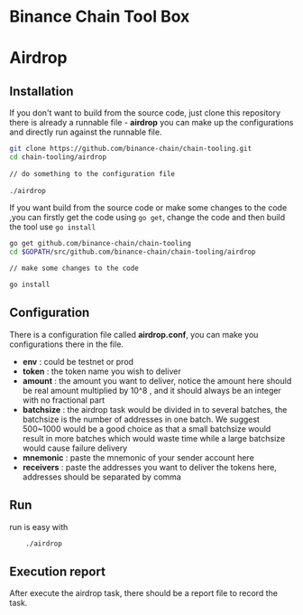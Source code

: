 # Binance Chain Tool Box

# Airdrop
## Installation

If you don't want to build from the source code, just clone this repository there is already a runnable file - **airdrop** you can make up the configurations and directly run against the runnable file.
  
```bash
git clone https://github.com/binance-chain/chain-tooling.git
cd chain-tooling/airdrop
    
// do something to the configuration file
    
./airdrop
```

If you want build from the source code or make some changes to the code ,you can firstly get the code using `go get`, change the code and then build the tool use `go install`

```bash
go get github.com/binance-chain/chain-tooling
cd $GOPATH/src/github.com/binance-chain/chain-tooling/airdrop

// make some changes to the code

go install

```

## Configuration
There is a configuration file called **airdrop.conf**, you can make you configurations there in the file.

- **env** : could be testnet or prod
- **token** : the token name you wish to deliver
- **amount** : the amount you want to deliver, notice the amount here should be real amount multiplied by 10^8 , and it should always be an integer with no fractional part
- **batchsize** : the airdrop task would be divided in to several batches, the batchsize is the number of addresses in one batch. We suggest 500~1000 would be a good choice as that a small batchsize would result in more batches which would waste time while a large batchsize would cause failure delivery
- **mnemonic** : paste the mnemonic of your sender account here 
- **receivers** : paste the addresses you want to deliver the tokens here, addresses should be separated by comma

## Run

run is easy with 

```bash
    ./airdrop
```

## Execution report

After execute the airdrop task, there should be a report file to record the task.